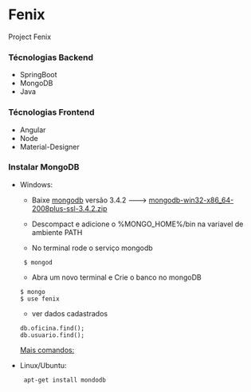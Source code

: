 # Fenix
Project Fenix

### Técnologias Backend
  - SpringBoot
  - MongoDB
  - Java
  
### Técnologias Frontend
  - Angular
  - Node
  - Material-Designer

### Instalar MongoDB
- Windows: 
   - Baixe [mongodb](https://www.mongodb.org/dl/win32/x86_64-2008plus-ssl?_ga=1.135102456.861908304.1492025397) versão 3.4.2 ---> [mongodb-win32-x86_64-2008plus-ssl-3.4.2.zip](http://downloads.mongodb.org/win32/mongodb-win32-x86_64-2008plus-ssl-3.4.2.zip?_ga=1.133528071.861908304.1492025397)   
   
	
   - Descompact e adicione o %MONGO_HOME%/bin na variavel de ambiente PATH 	
   - No terminal rode o serviço mongodb   
   ```
	$ mongod
   ```
   - Abra um novo terminal e Crie o banco no mongoDB   
   ```   
   $ mongo   
   $ use fenix
   ```
   - ver dados cadastrados      
   ```
   db.oficina.find();   
   db.usuario.find();   
   ```   
   [Mais comandos:](https://gist.github.com/diegolirio/d1dbf4fcd780da38812b2fc2e9e0a413) 	
	
- Linux/Ubuntu:
  ```   
   apt-get install mondodb
  ```
 	
	
	